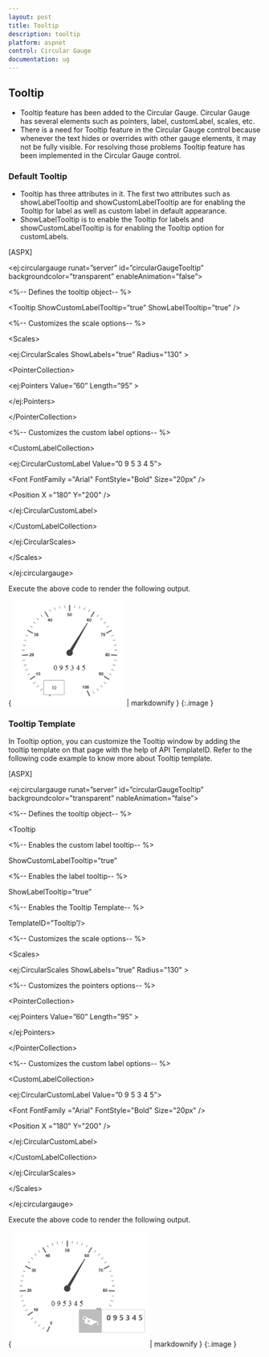 ```yaml
---
layout: post
title: Tooltip
description: tooltip
platform: aspnet
control: Circular Gauge
documentation: ug
---
```


## Tooltip

* Tooltip feature has been added to the Circular Gauge. Circular Gauge has several elements such as pointers, label, customLabel, scales, etc.  
* There is a need for Tooltip feature in the Circular Gauge control because whenever the text hides or overrides with other gauge elements, it may not be fully visible. For resolving those problems Tooltip feature has been implemented in the Circular Gauge control.
### Default Tooltip

* Tooltip has three attributes in it. The first two attributes such as showLabelTooltip and showCustomLabelTooltip are for enabling the Tooltip for label as well as custom label in default appearance. 
* ShowLabelTooltip is to enable the Tooltip for labels and showCustomLabelTooltip is for enabling the Tooltip option for customLabels.



[ASPX]

&lt;ej:circulargauge runat=”server” id=”circularGaugeTooltip” backgroundcolor=”transparent” enableAnimation=”false”&gt;



&lt;%-- Defines the tooltip object-- %&gt;

&lt;Tooltip ShowCustomLabelTooltip=”true” ShowLabelTooltip=”true” /&gt;



&lt;%-- Customizes the scale options-- %&gt;

&lt;Scales&gt;

&lt;ej:CircularScales ShowLabels=”true” Radius="130" &gt;



&lt;PointerCollection&gt;

&lt;ej:Pointers Value=”60” Length=”95” &gt;

&lt;/ej:Pointers&gt;

&lt;/PointerCollection&gt;



&lt;%-- Customizes the custom label options-- %&gt;

&lt;CustomLabelCollection&gt;

&lt;ej:CircularCustomLabel Value=”0 9 5 3 4 5”&gt;

&lt;Font FontFamily ="Arial" FontStyle="Bold" Size="20px" /&gt;

&lt;Position X ="180" Y="200" /&gt;

&lt;/ej:CircularCustomLabel&gt;

&lt;/CustomLabelCollection&gt;

&lt;/ej:CircularScales&gt;

&lt;/Scales&gt;

&lt;/ej:circulargauge&gt;



Execute the above code to render the following output.

{ ![](Tooltip_images/Tooltip_img1.png) | markdownify }
{:.image }




### Tooltip Template

In Tooltip option, you can customize the Tooltip window by adding the tooltip template on that page with the help of API TemplateID. Refer to the following code example to know more about Tooltip template.



[ASPX]



&lt;ej:circulargauge runat=”server” id=”circularGaugeTooltip” backgroundcolor=”transparent” nableAnimation=”false”&gt;



&lt;%-- Defines the tooltip object-- %&gt;

<Tooltip



&lt;%-- Enables the custom label tooltip-- %&gt;

ShowCustomLabelTooltip=”true”



&lt;%-- Enables the label tooltip-- %&gt;

ShowLabelTooltip=”true”



&lt;%-- Enables the Tooltip Template-- %&gt;

TemplateID=”Tooltip”/>



&lt;%-- Customizes the scale options-- %&gt;

&lt;Scales&gt;

&lt;ej:CircularScales ShowLabels=”true” Radius="130" &gt;



&lt;%-- Customizes the pointers options-- %&gt;

&lt;PointerCollection&gt;

&lt;ej:Pointers Value=”60” Length=”95” &gt;

&lt;/ej:Pointers&gt;

&lt;/PointerCollection&gt;



&lt;%-- Customizes the custom label options-- %&gt;

&lt;CustomLabelCollection&gt;

&lt;ej:CircularCustomLabel Value=”0 9 5 3 4 5”&gt;

&lt;Font FontFamily ="Arial" FontStyle="Bold" Size="20px" /&gt;

&lt;Position X ="180" Y="200" /&gt;

&lt;/ej:CircularCustomLabel&gt;

&lt;/CustomLabelCollection&gt;

&lt;/ej:CircularScales&gt;

&lt;/Scales&gt;

&lt;/ej:circulargauge&gt;


Execute the above code to render the following output.



{ ![](Tooltip_images/Tooltip_img2.png) | markdownify }
{:.image }






